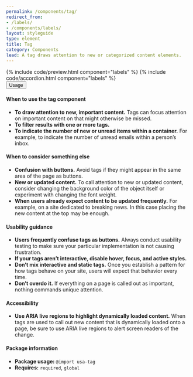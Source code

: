 ```yaml
---
permalink: /components/tag/
redirect_from:
- /labels/
- /components/labels/
layout: styleguide
type: element
title: Tag
category: Components
lead: A tag draws attention to new or categorized content elements.
---
```


<section class="site-component-section">
  {% include code/preview.html component="labels" %}
  {% include code/accordion.html component="labels" %}
  <div class="usa-accordion usa-accordion--bordered site-accordion-docs">
    <button class="usa-button-unstyled usa-accordion__button"
        aria-expanded="true" aria-controls="tag-docs">
      Usage
    </button>
    <div id="tag-docs" aria-hidden="false" class="usa-accordion__content site-component-usage">
      <h4>When to use the tag component</h4>
      <ul class="usa-content-list">
        <li><strong>To draw attention to new, important content.</strong> Tags can focus attention on important content on that might otherwise be missed.</li>
        <li><strong>To filter results with one or more tags.</strong></li>
        <li><strong>To indicate the number of new or unread items within a container.</strong> For example, to indicate the number of unread emails within a person’s inbox.</li>
      </ul>
      <h4>When to consider something else</h4>
      <ul class="usa-content-list">
        <li><strong>Confusion with buttons.</strong> Avoid tags if they might appear in the same area of the page as buttons.</li>
        <li><strong>New or updated content.</strong> To call attention to new or updated content, consider changing the background color of the object itself or experiment with changing the font weight.</li>
        <li><strong>When users already expect content to be updated frequently.</strong> For example, on a site dedicated to breaking news. In this case placing the new content at the top may be enough.</li>
      </ul>
      <h4>Usability guidance</h4>
      <ul class="usa-content-list">
        <li><strong>Users frequently confuse tags as buttons.</strong> Always conduct usability testing to make sure your particular implementation is not causing frustration.</li>
        <li><strong>If your tags aren’t interactive, disable hover, focus, and active styles.</strong></li>
        <li><strong>Don’t mix interactive and static tags.</strong> Once you establish a pattern for how tags behave on your site, users will expect that behavior every time.</li>
        <li><strong>Don’t overdo it.</strong> If everything on a page is called out as important, nothing commands unique attention.</li>
      </ul>
      <h4 class="usa-heading">Accessibility</h4>
      <ul class="usa-content-list">
        <li><strong>Use ARIA live regions to highlight dynamically loaded content.</strong> When tags are used to call out new content that is dynamically loaded onto a page, be sure to use ARIA live regions to alert screen readers of the change.</li>
      </ul>
      <h4 class="usa-heading">Package information</h4>
      <ul class="usa-content-list">
        <li>
          <strong>Package usage:</strong> <code>@import usa-tag</code>
        </li>
        <li>
          <strong>Requires:</strong> <code>required</code>, <code>global</code>
        </li>
      </ul>
    </div>
  </div>
</section>
